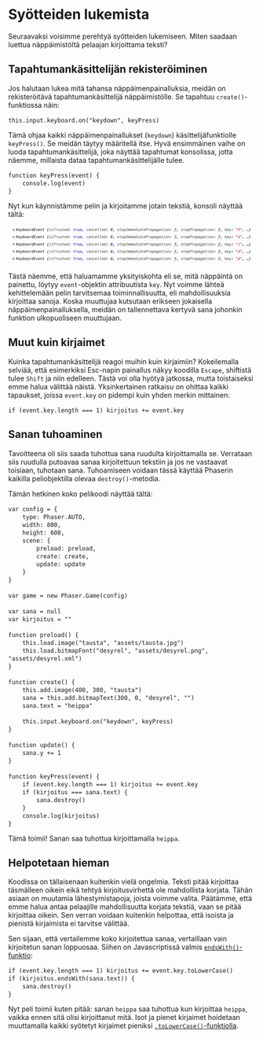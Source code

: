 # Syötteiden lukemista

Seuraavaksi voisimme perehtyä syötteiden lukemiseen. Miten saadaan luettua näppäimistöltä pelaajan kirjoittama teksti?

## Tapahtumankäsittelijän rekisteröiminen

Jos halutaan lukea mitä tahansa näppäimenpainalluksia, meidän on rekisteröitävä tapahtumankäsittelijä näppäimistölle. Se tapahtuu `create()`-funktiossa näin:

	this.input.keyboard.on("keydown", keyPress)

Tämä ohjaa kaikki näppäimenpainallukset (`keydown`) käsittelijäfunktiolle `keyPress()`. Se meidän täytyy määritellä itse. Hyvä ensimmäinen vaihe on luoda tapahtumankäsittelijä, joka näyttää tapahtumat konsolissa, jotta näemme, millaista dataa tapahtumankäsittelijälle tulee.

```
function keyPress(event) {
	console.log(event)
}
```

Nyt kun käynnistämme pelin ja kirjoitamme jotain tekstiä, konsoli näyttää tältä:

![Näppäimistötapahtumia lokissa](kuvat/nappaimisto.jpg)

Tästä näemme, että haluamamme yksityiskohta eli se, mitä näppäintä on painettu, löytyy `event`-objektin attribuutista `key`. Nyt voimme lähteä kehittelemään pelin tarvitsemaa toiminnallisuutta, eli mahdollisuuksia kirjoittaa sanoja. Koska muuttujaa kutsutaan erikseen jokaisella näppäimenpainalluksella, meidän on tallennettava kertyvä sana johonkin funktion ulkopuoliseen muuttujaan.

## Muut kuin kirjaimet

Kuinka tapahtumankäsittelijä reagoi muihin kuin kirjaimiin? Kokeilemalla selviää, että esimerkiksi Esc-napin painallus näkyy koodilla `Escape`, shiftistä tulee `Shift` ja niin edelleen. Tästä voi olla hyötyä jatkossa, mutta toistaiseksi emme halua välittää näistä. Yksinkertainen ratkaisu on ohittaa kaikki tapaukset, joissa `event.key` on pidempi kuin yhden merkin mittainen:

	if (event.key.length === 1) kirjoitus += event.key

## Sanan tuhoaminen

Tavoitteena oli siis saada tuhottua sana ruudulta kirjoittamalla se. Verrataan siis ruudulla putoavaa sanaa kirjoitettuun tekstiin ja jos ne vastaavat toisiaan, tuhotaan sana. Tuhoamiseen voidaan tässä käyttää Phaserin kaikilla peliobjektilla olevaa `destroy()`-metodia.

Tämän hetkinen koko pelikoodi näyttää tältä:

	var config = {
		type: Phaser.AUTO,
		width: 800,
		height: 600,
		scene: {
			preload: preload,
			create: create,
			update: update
		}
	}

	var game = new Phaser.Game(config)

	var sana = null
	var kirjoitus = ""

	function preload() {
		this.load.image("tausta", "assets/tausta.jpg")
		this.load.bitmapFont("desyrel", "assets/desyrel.png", "assets/desyrel.xml")
	}

	function create() {
		this.add.image(400, 300, "tausta")
		sana = this.add.bitmapText(300, 0, "desyrel", "")
		sana.text = "heippa"

		this.input.keyboard.on("keydown", keyPress)
	}

	function update() {
		sana.y += 1
	}

	function keyPress(event) {
		if (event.key.length === 1) kirjoitus += event.key
		if (kirjoitus === sana.text) {
			sana.destroy()
		}
		console.log(kirjoitus)
	}

Tämä toimii! Sanan saa tuhottua kirjoittamalla `heippa`.

## Helpotetaan hieman

Koodissa on tällaisenaan kuitenkin vielä ongelmia. Teksti pitää kirjoittaa täsmälleen oikein eikä tehtyä kirjoitusvirhettä ole mahdollista korjata. Tähän asiaan on muutamia lähestymistapoja, joista voimme valita. Päätämme, että emme halua antaa pelaajille mahdollisuutta korjata tekstiä, vaan se pitää kirjoittaa oikein. Sen verran voidaan kuitenkin helpottaa, että isoista ja pienistä kirjaimista ei tarvitse välittää.

Sen sijaan, että vertailemme koko kirjoitettua sanaa, vertaillaan vain kirjoitetun sanan loppuosaa. Siihen on Javascriptissä valmis [`endsWith()`-funktio](https://developer.mozilla.org/en-US/docs/Web/JavaScript/Reference/Global_Objects/String/endsWith):

	if (event.key.length === 1) kirjoitus += event.key.toLowerCase()
	if (kirjoitus.endsWith(sana.text)) {
		sana.destroy()
	}

Nyt peli toimii kuten pitää: sanan `heippa` saa tuhottua kun kirjoittaa `heippa`, vaikka ennen sitä olisi kirjoittanut mitä. Isot ja pienet kirjaimet hoidetaan muuttamalla kaikki syötetyt kirjaimet pieniksi [`.toLowerCase()`-funktiolla](https://developer.mozilla.org/en-US/docs/Web/JavaScript/Reference/Global_Objects/String/toLowerCase).